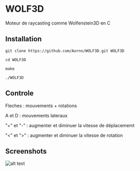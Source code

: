 # WOLF3D

Moteur de raycasting comme Wolfenstein3D en C

## Installation

```
git clone https://github.com/Aornn/WOLF3D.git WOLF3D
```

```
cd WOLF3D
```

```
make
```

```
./WOLF3D
```

## Controle

Fleches : mouvements + rotations

A et D : mouvements lateraux

"+" et "-" : augmenter et diminuer la vitesse de déplacememt

"<" et ">" : augmenter et diminuer la vitesse de rotation

## Screenshots

![alt text](https://yt3.ggpht.com/-v0soe-ievYE/AAAAAAAAAAI/AAAAAAAAAAA/OixOH_h84Po/s900-c-k-no-mo-rj-c0xffffff/photo.jpg)
